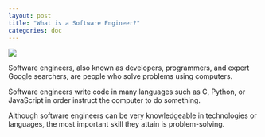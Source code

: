```yaml
---
layout: post
title: "What is a Software Engineer?"
categories: doc
---
```


![](https://media.giphy.com/media/5xaOcLwEvFOizxHVyVy/giphy.gif)

Software engineers, also known as developers, programmers, and expert Google searchers, are people who solve problems using computers.

Software engineers write code in many languages such as C, Python, or JavaScript in order instruct the computer to do something.

Although software engineers can be very knowledgeable in technologies or languages, the most important skill they attain is problem-solving.